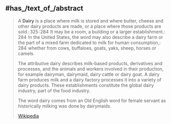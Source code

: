 ﻿---
has_id_wikidata: Q637776
product_material_or_service_produced_or_provided:
- "[[_Standards/WikiData/WD~dairy product,185217]]"
- '[[_Standards/WikiData/WD~cheese,10943]]'
described_by_source: "[[_Standards/WikiData/WD~New International Encyclopedia,1029706]]"
subclass_of:
- "[[_Standards/WikiData/WD~food manufacturer,1252971]]"
- '[[_Standards/WikiData/WD~business,4830453]]'
- "[[_Standards/WikiData/WD~economic activity,8187769]]"
said_to_be_the_same_as: '[[_Standards/WikiData/WD~Q13212148,13212148]]'
industry: "[[_Standards/WikiData/WD~dairy industry,13554450]]"
on_focus_list_of_Wikimedia_project: "[[_Standards/WikiData/WD~WikiProject Climate change,15305047]]"
different_from:
- '[[_Standards/WikiData/WD~creamery,61140231]]'
- '[[_Standards/WikiData/WD~dairying,64698773]]'
Commons_category: Dairies
Dewey_Decimal_Classification: 637
image:
- "http://commons.wikimedia.org/wiki/Special:FilePath/Dairy.JPG"
- "http://commons.wikimedia.org/wiki/Special:FilePath/Dairy%20Managment%2001.jpg"
- "http://commons.wikimedia.org/wiki/Special:FilePath/Melkkarussell.jpg"
pronunciation_audio: "http://commons.wikimedia.org/wiki/Special:FilePath/LL-Q8752%20%28eus%29-Xabier%20Ca%C3%B1as-Esnetegi.wav"
exact_match: "http://purl.obolibrary.org/obo/ENVO_00003862"
GeoNames_feature_code: S.DARY
---

## #has_/text_of_/abstract 

> A **Dairy** is a place where milk is stored and where butter, cheese and other dairy products are made, or a place where those products are sold.: 325 : 284  It may be a room, a building or a larger establishment.: 284  In the United States, the word may also describe a dairy farm or the part of a mixed farm dedicated to milk for human consumption,: 284  whether from cows, buffaloes, goats, yaks, sheep, horses or camels.
>
> The attributive dairy describes milk-based products, derivatives and processes, and the animals and workers involved in their production, for example dairyman, dairymaid, dairy cattle or dairy goat. A dairy farm produces milk and a dairy factory processes it into a variety of dairy products. These establishments constitute the global dairy industry, part of the food industry.
>
> The word dairy comes from an Old English word for female servant as historically milking was done by dairymaids.
>
> [Wikipedia](https://en.wikipedia.org/wiki/Dairy) 



